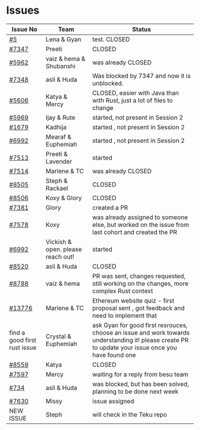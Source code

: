 # Issues

| Issue No                                                                | Team                              | Status                                                                                                                                              |
| ----------------------------------------------------------------------- | --------------------------------- | --------------------------------------------------------------------------------------------------------------------------------------------------- |
| [#5](https://github.com/wiepteam/studygroup/issues/5)                   | Lena & Gyan                       | test. CLOSED                                                                                                                                        |
| [#7347](https://github.com/hyperledger/besu/issues/7347)                | Preeti                            | CLOSED                                                                                                                                              |
| [#5962](https://github.com/hyperledger/besu/issues/5962)                | vaiz & hema & Shubanshi           | was already CLOSED                                                                                                                                  |
| [#7348](https://github.com/hyperledger/besu/issues/7348)                | asli & Huda                       | Was blocked by 7347 and now it is unblocked.                                                                                                        |
| [#5606](https://github.com/Consensys/teku/issues/5606)                  | Katya & Mercy                     | CLOSED, easier with Java than with Rust, just a lot of files to change                                                                              |
| [#5969](https://github.com/hyperledger/besu/issues/5969)                | Ijay & Rute                       | started, not present in Session 2                                                                                                                   |
| [#1679](https://github.com/hyperledger/besu-docs/issues/1679)           | Kadhija                           | started , not present in Session 2                                                                                                                  |
| [#6992](https://github.com/Consensys/teku/issues/6992)                  | Mearaf & Euphemiah                | started , not present in Session 2                                                                                                                  |
| [#7513](https://github.com/hyperledger/besu/issues/7513)                | Preeti & Lavender                 | started                                                                                                                                             |
| [#7514](https://github.com/hyperledger/besu/issues/7514)                | Marlene & TC                      | was already CLOSED                                                                                                                                  |
| [#8505](https://github.com/Consensys/teku/issues/8505)                  | Steph & Rackael                   | CLOSED                                                                                                                                              |
| [#8506](https://github.com/Consensys/teku/issues/8506)                  | Koxy & Glory                      | CLOSED                                                                                                                                              |
| [#7381](https://github.com/hyperledger/besu/issues/7381)                | Glory                             | created a PR                                                                                                                                        |
| [#7578](https://github.com/hyperledger/besu/issues/7578)                | Koxy                              | was already assigned to someone else, but worked on the issue from last cohort and created the PR                                                   |
| [#6992](https://github.com/Consensys/teku/issues/6992)                  | Vickish & open. please reach out! | started                                                                                                                                             |
| [#8520](https://github.com/Consensys/teku/issues/8520)                  | asli & Huda                       | CLOSED                                                                                                                                              |
| [#8788](https://github.com/foundry-rs/foundry/issues/8788)              | vaiz & hema                       | PR was sent, changes requested, still working on the changes, more complex Rust context                                                             |
| [#13776](https://github.com/ethereum/ethereum-org-website/issues/13776) | Marlene & TC                      | Ethereum website quiz - first proposal sent , got feedback and need to implement that                                                               |
| find a good first rust issue                                            | Crystal & Euphemiah               | ask Gyan for good first resrouces, choose an issue and work towards understanding it! please create PR to update your issue once you have found one |
| [#8559](https://github.com/Consensys/teku/issues/8559)                  | Katya                             | CLOSED                                                                                                                                              |
| [#7597](https://github.com/hyperledger/besu/issues/7597)                | Mercy                             | waiting for a reply from besu team                                                                                                                  |
| [#734](https://github.com/hyperledger/besu/issues/734)                  | asli & Huda                       | was blocked, but has been solved, planning to be done next week                                                                                     |
| [#7630](https://github.com/hyperledger/besu/issues/7630)                | Missy                             | issue assigned                                                                                                                                      |
| NEW ISSUE                                                               | Steph                             | will check in the Teku repo                                                                                                                         |

